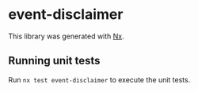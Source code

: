 # event-disclaimer

This library was generated with [Nx](https://nx.dev).

## Running unit tests

Run `nx test event-disclaimer` to execute the unit tests.

